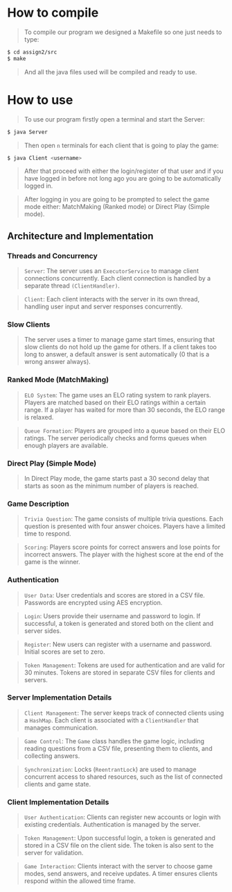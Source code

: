 # How to compile

> To compile our program we designed a Makefile so one just needs to type:

```bash
$ cd assign2/src
$ make
```

> And all the java files used will be compiled and ready to use.

# How to use

> To use our program firstly open a terminal and start the Server:

```bash
$ java Server
```

> Then open ```n``` terminals for each client that is going to play the game:

```bash
$ java Client <username>
```

> After that proceed with either the login/register of that user and if you have logged in before not long ago you are going to be automatically logged in.

> After logging in you are going to be prompted to select the game mode either: MatchMaking (Ranked mode) or Direct Play (Simple mode).

## Architecture and Implementation

### Threads and Concurrency

> ```Server```: The server uses an ```ExecutorService``` to manage client connections concurrently. Each client connection is handled by a separate thread ```(ClientHandler)```.

> ```Client```: Each client interacts with the server in its own thread, handling user input and server responses concurrently.

### Slow Clients

> The server uses a timer to manage game start times, ensuring that slow clients do not hold up the game for others. If a client takes too long to answer, a default answer is sent automatically (0 that is a wrong answer always).

### Ranked Mode (MatchMaking)

> ```ELO System```: The game uses an ELO rating system to rank players. Players are matched based on their ELO ratings within a certain range. If a player has waited for more than 30 seconds, the ELO range is relaxed.

> ```Queue Formation```: Players are grouped into a queue based on their ELO ratings. The server periodically checks and forms queues when enough players are available.

### Direct Play (Simple Mode)

> In Direct Play mode, the game starts past a 30 second delay that starts as soon as the minimum number of players is reached.

### Game Description

> ```Trivia Question```: The game consists of multiple trivia questions. Each question is presented with four answer choices. Players have a limited time to respond.

> ```Scoring```: Players score points for correct answers and lose points for incorrect answers. The player with the highest score at the end of the game is the winner.

### Authentication
> ```User Data```: User credentials and scores are stored in a CSV file. Passwords are encrypted using AES encryption.

> ```Login```: Users provide their username and password to login. If successful, a token is generated and stored both on the client and server sides.

> ```Register```: New users can register with a username and password. Initial scores are set to zero.

> ```Token Management```: Tokens are used for authentication and are valid for 30 minutes. Tokens are stored in separate CSV files for clients and servers.

### Server Implementation Details

> ```Client Management```: The server keeps track of connected clients using a ```HashMap```. Each client is associated with a ```ClientHandler``` that manages communication.

> ```Game Control```: The ```Game``` class handles the game logic, including reading questions from a CSV file, presenting them to clients, and collecting answers.

> ```Synchronization```: Locks (```ReentrantLock```) are used to manage concurrent access to shared resources, such as the list of connected clients and game state.

### Client Implementation Details

> ```User Authentication```: Clients can register new accounts or login with existing credentials. Authentication is managed by the server.

> ```Token Management```: Upon successful login, a token is generated and stored in a CSV file on the client side. The token is also sent to the server for validation.

> ```Game Interaction```: Clients interact with the server to choose game modes, send answers, and receive updates. A timer ensures clients respond within the allowed time frame.



